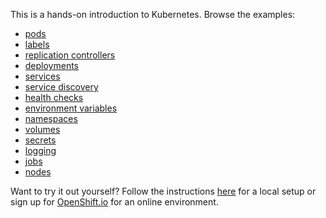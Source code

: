 This is a hands-on introduction to Kubernetes. Browse the examples:

- [pods](/pods/)
- [labels](/labels/)
- [replication controllers](/rcs/)
- [deployments](/deployments/)
- [services](/services/)
- [service discovery](/sd/)
- [health checks](/healthz/)
- [environment variables](/envs/)
- [namespaces](/ns/)
- [volumes](/volumes/)
- [secrets](/secrets/)
- [logging](/logging/)
- [jobs](/jobs/)
- [nodes](/nodes/)


Want to try it out yourself? Follow the instructions [here](/diy/) for a local
setup or sign up for [OpenShift.io](https://openshift.io/) for an online environment.
